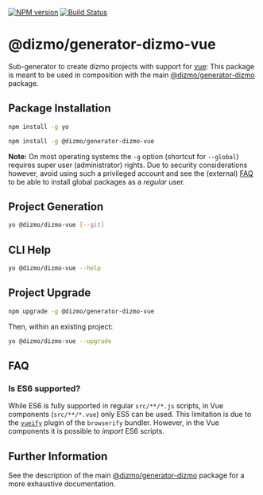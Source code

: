 [![NPM version](https://badge.fury.io/js/%40dizmo%2Fgenerator-dizmo-vue.svg)](https://npmjs.org/package/@dizmo/generator-dizmo-vue)
[![Build Status](https://travis-ci.org/dizmo/yeoman-generator-dizmo-vue.svg?branch=master)](https://travis-ci.org/dizmo/yeoman-generator-dizmo-vue)

# @dizmo/generator-dizmo-vue

Sub-generator to create dizmo projects with support for [vue]: This package is meant to be used in composition with the main [@dizmo/generator-dizmo] package.

[vue]: https://vuejs.org/

## Package Installation

```sh
npm install -g yo
```

```sh
npm install -g @dizmo/generator-dizmo-vue
```

**Note:** On most operating systems the `-g` option (shortcut for `--global`) requires super user (administrator) rights. Due to security considerations however, avoid using such a privileged account and see the (external) [FAQ] to be able to install global packages as a *regular* user.

[FAQ]: https://github.com/dizmo/yeoman-generator-dizmo#i-cannot-install-yo-globally-with-npm-install--g

## Project Generation

```sh
yo @dizmo/dizmo-vue [--git]
```

## CLI Help

```sh
yo @dizmo/dizmo-vue --help
```

## Project Upgrade

```sh
npm upgrade -g @dizmo/generator-dizmo-vue
```

Then, within an existing project:

```sh
yo @dizmo/dizmo-vue --upgrade
```

## FAQ

### Is ES6 supported?

While ES6 is fully supported in regular `src/**/*.js` scripts, in Vue components (`src/**/*.vue`) only ES5 can be used. This limitation is due to the [`vueify`](https://github.com/vuejs/vueify) plugin of the `browserify` bundler. However, in the Vue components it is possible to *import* ES6 scripts.

## Further Information

See the description of the main [@dizmo/generator-dizmo] package for a more exhaustive documentation.

[@dizmo/generator-dizmo]: https://www.npmjs.com/package/@dizmo/generator-dizmo
